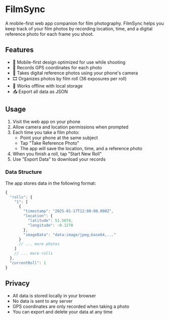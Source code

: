 # FilmSync

A mobile-first web app companion for film photography. FilmSync helps you keep track of your film photos by recording location, time, and a digital reference photo for each frame you shoot.

## Features

- 📱 Mobile-first design optimized for use while shooting
- 📍 Records GPS coordinates for each photo
- 📸 Takes digital reference photos using your phone's camera
- 🎞️ Organizes photos by film roll (36 exposures per roll)
- 💾 Works offline with local storage
- 📤 Export all data as JSON

## Usage

1. Visit the web app on your phone
2. Allow camera and location permissions when prompted
3. Each time you take a film photo:
   - Point your phone at the same subject
   - Tap "Take Reference Photo"
   - The app will save the location, time, and a reference photo
4. When you finish a roll, tap "Start New Roll"
5. Use "Export Data" to download your records

### Data Structure

The app stores data in the following format:

```javascript
{
  "rolls": {
    "1": [
      {
        "timestamp": "2025-01-17T12:00:00.000Z",
        "location": {
          "latitude": 51.5074,
          "longitude": -0.1278
        },
        "imageData": "data:image/jpeg;base64,..."
      }
      // ... more photos
    ]
    // ... more rolls
  },
  "currentRoll": 1
}
```

## Privacy

- All data is stored locally in your browser
- No data is sent to any server
- GPS coordinates are only recorded when taking a photo
- You can export and delete your data at any time
